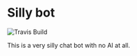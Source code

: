 # Silly bot

![Travis Build](https://api.travis-ci.com/tpetricek/silly-bot.svg?branch=master)

This is a very silly chat bot with no AI at all. 